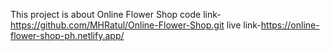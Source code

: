 This project is about Online Flower Shop
code link-https://github.com/MHRatul/Online-Flower-Shop.git
live link-https://online-flower-shop-ph.netlify.app/
